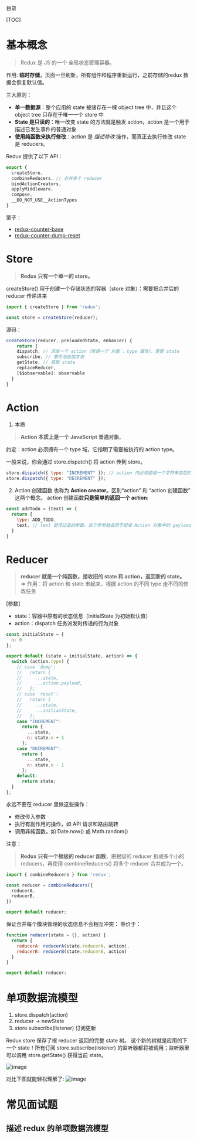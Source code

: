 目录

[TOC]


# 基本概念
> Redux 是 JS 的一个 全局状态管理容器。

作用:
**临时存储**，页面一旦刷新，所有组件和程序重新运行，之前存储的redux 数据会恢复默认值。

三大原则：
- **单一数据源**：整个应用的 state 被储存在一棵 object tree 中，并且这个 object tree 只存在于唯一一个 store 中
- **State 是只读的**：唯一改变 state 的方法就是触发 action，action 是一个用于描述已发生事件的普通对象
- **使用纯函数来执行修改**：action 是 *描述修改* 操作，而真正去执行修改 state 是 reducers。




Redux 提供了以下 API：
```js
export {
  createStore,
  combineReducers, // 合并多个 reducer
  bindActionCreators,
  applyMiddleware,
  compose,
  __DO_NOT_USE__ActionTypes
}
```

栗子：
- [redux-counter-base](https://codesandbox.io/s/redux-counter-base-kzvd2)
- [redux-counter-dump-reset](https://codesandbox.io/s/redux-counter-dump-reset-p51sp)


# Store
> **Redux 只有一个单一的 store。**

createStore() 用于创建一个存储状态的容器（store 对象）：需要把合并后的 reducer 传递进来
```js
import { createStore } from 'redux';

const store = createStore(reducer);
```
源码：
```js
createStore(reducer, preloadedState, enhancer) {
	return {
    dispatch, // 派发一个 action（传递一个`对象`，type 属性），更新 state
    subscribe, // 事件池追加方法
    getState, // 获取 state
    replaceReducer,
    [$$observable]: observable
  }
}
```

# Action
1. 本质
> **Action 本质上是一个 JavaScript 普通对象**。

约定：action 必须拥有一个 type 域，它指明了需要被执行的 action type。


一般来说，你会通过 store.dispatch() 将 action 传到 store。
```js
store.dispatch({ type: "INCREMENT" }); // action 内必须使用一个字符串类型的 type 字段来表示将要执行的动作
store.dispatch({ type: "DECREMENT" });
```

2. Action 创建函数
也称为 **Action creator**。区别“action” 和 “action 创建函数” 这两个概念。
action 创建函数**只是简单的返回一个 action**:
```js
const addTodo = (text) => {
  return {
    type: ADD_TODO,
    text, // text 是传过去的参数，这个传参就会用于组成 Action 对象中的 payload
  }
}
```


# Reducer
> **reducer 就是一个纯函数，接收旧的 state 和 action，返回新的 state。**
> => 作用：将 action 和 state 串起来，根据 action 的不同 type 走不同的修改任务

[参数]
- state：容器中原有的状态信息（initialState 为初始默认值）
- action：dispatch 任务派发时传递的行为对象
```js
const initialState = {
  n: 0
};

export default (state = initialState, action) => {
  switch (action.type) {
    // case 'dump':
    //   return {
    //     ...state,
    //     ...action.payload,
    //   };
    // case 'reset':
    //   return {
    //     ...state,
    //     ...initialState,
    //   };
    case "INCREMENT":
      return {
        ...state,
        n: state.n + 1
      };
    case "DECREMENT":
      return {
        ...state,
        n: state.n - 1
      };
    default:
      return state;
  }
};
```
永远不要在 reducer 里做这些操作：
- 修改传入参数
- 执行有副作用的操作，如 API 请求和路由跳转
- 调用非纯函数，如 Date.now() 或 Math.random()


注意：
> **Redux 只有一个根级的 reducer 函数**，把根级的 reducer 拆成多个小的 reducers，再使用 combineReducers() 将多个 reducer 合并成为一个。

```js
import { combineReducers } from 'redux';

const reducer = combineReducers({
  reducerA,
  reducerB,
})

export default reducer;
```
保证合并每个模块管理的状态信息不会相互冲突：
等价于：
```js
function reducer(state = {}, action) {
  return {
    reducerA: reducerA(state.reducerA, action),
    reducerB: reducerB(state.reducerB, action)
  }
}

export default reducer;
```


# 单项数据流模型
1. store.dispatch(action)
2. reducer -> newState
3. store.subscribe(listener) 订阅更新

Redux store 保存了根 reducer 返回的完整 state 树。
这个新的树就是应用的下一个 state！所有订阅 store.subscribe(listener) 的监听器都将被调用；监听器里可以调用 store.getState() 获得当前 state。

![image](https://user-images.githubusercontent.com/22387652/86071254-6255f680-bab1-11ea-8c5a-d89f118009f6.png)

对比下图就能轻松理解了:
![image](https://user-images.githubusercontent.com/22387652/86071341-9c26fd00-bab1-11ea-9c15-1130a4573f58.png)




# 常见面试题
## 描述 redux 的单项数据流模型


